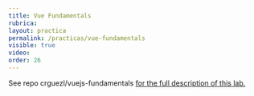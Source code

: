 ```yaml
---
title: Vue Fundamentals
rubrica: 
layout: practica
permalink: /practicas/vue-fundamentals
visible: true
video: 
order: 26
--- 
```


See repo crguezl/vuejs-fundamentals <a href="https://github.com/crguezl/vuejs-fundamentals#readme" target="_blank">for the full description of this lab.
